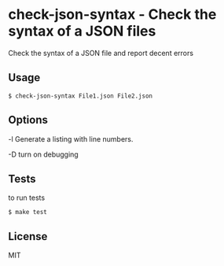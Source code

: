 check-json-syntax - Check the syntax of a JSON files
====================================================

Check the syntax of a JSON file and report decent errors

Usage
-----

	$ check-json-syntax File1.json File2.json

Options
-------

-l Generate a listing with line numbers.

-D turn on debugging

Tests
-----

to run tests

	$ make test

License
------

MIT
